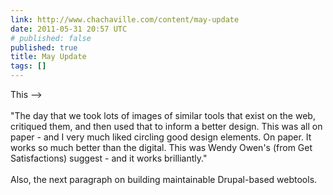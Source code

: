 ```yaml
---
link: http://www.chachaville.com/content/may-update
date: 2011-05-31 20:57 UTC
# published: false
published: true
title: May Update
tags: []
---
```


This --><br><br>"The day that we took lots of images of similar tools that exist on the web, critiqued them, and then used that to inform a better design. This was all on paper - and I very much liked circling good design elements. On paper. It works so much better than the digital. This was Wendy Owen's (from Get Satisfactions) suggest - and it works brilliantly."<br><br>Also, the next paragraph on building maintainable Drupal-based webtools.
